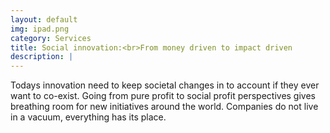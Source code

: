 ```yaml
---
layout: default
img: ipad.png
category: Services
title: Social innovation:<br>From money driven to impact driven
description: |
---
```

Todays innovation need to keep societal changes in to account if they ever want to co-exist. Going from pure profit to social profit perspectives gives breathing room for new initiatives around the world. Companies do not live in a vacuum, everything has its place.